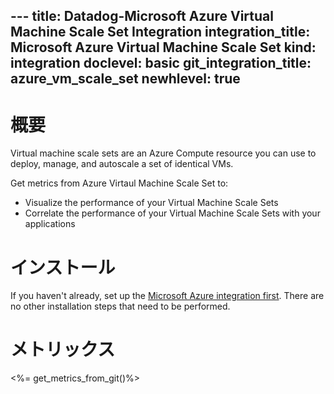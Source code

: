 --- title: Datadog-Microsoft Azure Virtual Machine Scale Set Integration integration_title: Microsoft Azure Virtual Machine Scale Set kind: integration doclevel: basic git_integration_title: azure_vm_scale_set
newhlevel: true
---

# 概要
Virtual machine scale sets are an Azure Compute resource you can use to deploy, manage, and autoscale a set of identical VMs.

Get metrics from Azure Virtaul Machine Scale Set to:

* Visualize the performance of your Virtual Machine Scale Sets
* Correlate the performance of your Virtual Machine Scale Sets with your applications

# インストール

If you haven't already, set up the [Microsoft Azure integration first](/integrations/azure). There are no other installation steps that need to be performed.

# メトリックス
<%= get_metrics_from_git()%>

